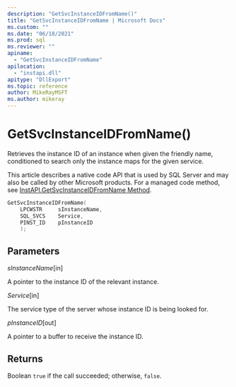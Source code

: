 ```yaml
---
description: "GetSvcInstanceIDFromName()"
title: "GetSvcInstanceIDFromName | Microsoft Docs"
ms.custom: ""
ms.date: "06/18/2021"
ms.prod: sql
ms.reviewer: ""
apiname: 
  - "GetSvcInstanceIDFromName"
apilocation: 
  - "instapi.dll"
apitype: "DllExport"
ms.topic: reference
author: MikeRayMSFT
ms.author: mikeray
---
```


# GetSvcInstanceIDFromName()

Retrieves the instance ID of an instance when given the friendly name, conditioned to search only the instance maps for the given service.

This article describes a native code API that is used by SQL Server and may also be called by other Microsoft products. For a managed code method, see [InstAPI.GetSvcInstanceIDFromName Method](/dotnet/api/microsoft.sqlserver.instapi.getsvcinstanceidfromname).

```c
GetSvcInstanceIDFromName(
    LPCWSTR     sInstanceName,
    SQL_SVCS    Service,
    PINST_ID    pInstanceID
    );
```

## Parameters

*sInstanceName*[in]

A pointer to the instance ID of the relevant instance.

*Service*[in]

The service type of the server whose instance ID is being looked for.

*pInstanceID*[out]

A pointer to a buffer to receive the instance ID.

## Returns

Boolean
   `true` if the call succeeded; otherwise, `false`.
